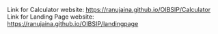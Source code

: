 Link for Calculator website: https://ranujaina.github.io/OIBSIP/Calculator
Link for Landing Page website: https://ranujaina.github.io/OIBSIP/landingpage
